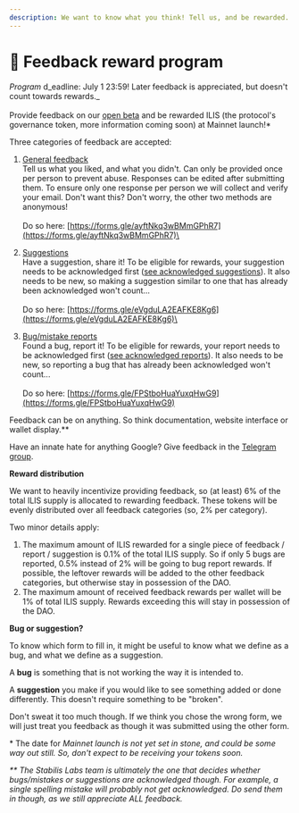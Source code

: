 ```yaml
---
description: We want to know what you think! Tell us, and be rewarded.
---
```


# 📩 Feedback reward program

_Program_ d_eadline: July 1 23:59! Later feedback is appreciated, but doesn't count towards rewards._\
\
Provide feedback on our [open beta](https://beta.ilikeitstable.com) and be rewarded ILIS (the protocol's governance token, more information coming soon) at Mainnet launch!\*

Three categories of feedback are accepted:

1. [General feedback](https://forms.gle/gbrkvVZRY615R3P49)\
   Tell us what you liked, and what you didn't. Can only be provided once per person to prevent abuse. Responses can be edited after submitting them. To ensure only one response per person we will collect and verify your email. Don't want this? Don't worry, the other two methods are anonymous!\
   \
   Do so here: [https://forms.gle/ayftNkq3wBMmGPhR7](https://forms.gle/ayftNkq3wBMmGPhR7)\

2. [Suggestions](https://forms.gle/TwNvCLDFDkxXegao8)\
   Have a suggestion, share it! To be eligible for rewards, your suggestion needs to be acknowledged first ([see acknowledged suggestions](acknowledged-suggestions.md)). It also needs to be new, so making a suggestion similar to one that has already been acknowledged won't count...\
   \
   Do so here: [https://forms.gle/eVgduLA2EAFKE8Kg6](https://forms.gle/eVgduLA2EAFKE8Kg6)\

3. [Bug/mistake reports](https://forms.gle/bDAQx6REGDo1SagWA)\
   Found a bug, report it! To be eligible for rewards, your report needs to be acknowledged first ([see acknowledged reports](acknowledged-bug-reports.md)). It also needs to be new, so reporting a bug that has already been acknowledged won't count...\
   \
   Do so here: [https://forms.gle/FPStboHuaYuxqHwG9](https://forms.gle/FPStboHuaYuxqHwG9)

Feedback can be on anything. So think documentation, website interface or wallet display.\*\*

Have an innate hate for anything Google? Give feedback in the [Telegram group](https://t.me/stabilislabs).

**Reward distribution**

We want to heavily incentivize providing feedback, so (at least) 6% of the total ILIS supply is allocated to rewarding feedback. These tokens will be evenly distributed over all feedback categories (so, 2% per category).

Two minor details apply:

1. The maximum amount of ILIS rewarded for a single piece of feedback / report / suggestion is 0.1% of the total ILIS supply. So if only 5 bugs are reported, 0.5% instead of 2% will be going to bug report rewards. If possible, the leftover rewards will be added to the other feedback categories, but otherwise stay in possession of the DAO.
2. The maximum amount of received feedback rewards per wallet will be 1% of total ILIS supply. Rewards exceeding this will stay in possession of the DAO.

**Bug or suggestion?**

To know which form to fill in, it might be useful to know what we define as a bug, and what we define as a suggestion.

A **bug** is something that is not working the way it is intended to.

A **suggestion** you make if you would like to see something added or done differently. This doesn't require something to be "broken".

Don't sweat it too much though. If we think you chose the wrong form, we will just treat you feedback as though it was submitted using the other form.



\* The date for _Mainnet launch is not yet set in stone, and could be some way out still. So, don't expect to be receiving your tokens soon._

_\*\* The Stabilis Labs team is ultimately the one that decides whether bugs/mistakes or suggestions are acknowledged though. For example, a single spelling mistake will probably not get acknowledged. Do send them in though, as we still appreciate ALL feedback._
